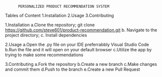           PERSONALIZED PRODUCT RECOMMENDATION SYSTEM
Tables of Content
   1.Installation
   2.Usage
   3.Contributing

   1.Installation
a.Clone the repository; git clone https://github.com/steve601/product-recommendation.git
b. Navigate to the project directory; 
c. Install dependencies

  2.Usage
a.Open the .py file on your IDE preferrabbly Visual Studio Code
b.Run the file and it will open on your default browser
c.Utilize the app by trying to make some recommendations

 3.Contributing
a.Fork the repository
b.Create a new branch 
c.Make changes and commit them 
d.Push to the branch 
e.Create a new Pull Request
